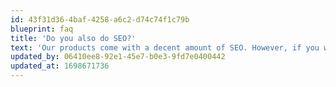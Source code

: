 ```yaml
---
id: 43f31d36-4baf-4258-a6c2-d74c74f1c79b
blueprint: faq
title: 'Do you also do SEO?'
text: 'Our products come with a decent amount of SEO. However, if you want to take it to the next level, we can reach out to our network and bring an SEO superprofessional onto the team.'
updated_by: 06410ee8-92e1-45e7-b0e3-9fd7e0400442
updated_at: 1698671736
---
```

